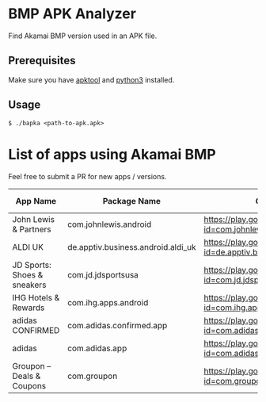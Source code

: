 # BMP APK Analyzer

Find Akamai BMP version used in an APK file.

## Prerequisites

Make sure you have [apktool](https://apktool.org/) and [python3](https://www.python.org/) installed.

## Usage

```shell
$ ./bapka <path-to-apk.apk>
```

# List of apps using Akamai BMP

Feel free to submit a PR for new apps / versions.

| App Name                    | Package Name                       | Google Play Url                                                                  |   Version    | BMP Version | Last checked |
| --------------------------- | ---------------------------------- | -------------------------------------------------------------------------------- | :----------: | :---------: | :----------: |
| John Lewis & Partners       | com.johnlewis.android              | https://play.google.com/store/apps/details?id=com.johnlewis.android              |    9.33.0    |    3.2.3    |  2023-05-20  |
| ALDI UK                     | de.apptiv.business.android.aldi_uk | https://play.google.com/store/apps/details?id=de.apptiv.business.android.aldi_uk |  8.0.0.125   |    3.3.0    |  2023-05-17  |
| JD Sports: Shoes & sneakers | com.jd.jdsportsusa                 | https://play.google.com/store/apps/details?id=com.jd.jdsportsusa                 |    2.7.3     |    3.3.3    |  2023-05-20  |
| IHG Hotels & Rewards        | com.ihg.apps.android               | https://play.google.com/store/apps/details?id=com.ihg.apps.android               |    5.35.1    |    3.3.5    |  2023-11-22  |
| adidas CONFIRMED            | com.adidas.confirmed.app           | https://play.google.com/store/apps/details?id=com.adidas.confirmed.app           |    4.24.0    |    3.2.3    |  2023-08-12  |
| adidas                      | com.adidas.app                     | https://play.google.com/store/apps/details?id=com.adidas.app                     |    5.26.0    |    3.2.3    |  2023-07-13  |
| Groupon – Deals & Coupons   | com.groupon                        | https://play.google.com/store/apps/details?id=com.groupon                        | 23.18.457686 |    3.1.0    |  2023-11-27  |
